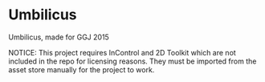 # Umbilicus
Umbilicus, made for GGJ 2015

NOTICE: This project requires InControl and 2D Toolkit which are not included in the repo for licensing reasons. They must be imported from the asset store manually for the project to work.
